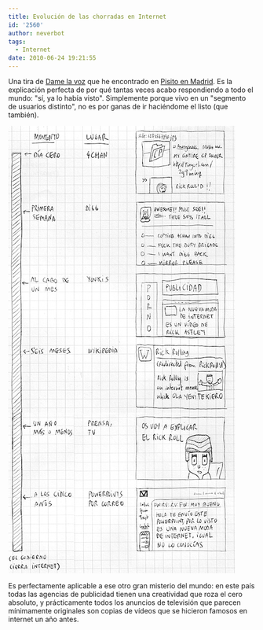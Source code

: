 ```yaml
---
title: Evolución de las chorradas en Internet
id: '2560'
author: neverbot
tags:
  - Internet
date: 2010-06-24 19:21:55
---
```


Una tira de [Dame la voz](http://blog.damelavoz.es/evolucion-de-las-chorradas-en-internet/) que he encontrado en [Pisito en Madrid](http://www.pisitoenmadrid.com/blog/2009/10/la-vida-circular-de-internet/). Es la explicación perfecta de por qué tantas veces acabo respondiendo a todo el mundo: "sí, ya lo había visto". Simplemente porque vivo en un "segmento de usuarios distinto", no es por ganas de ir haciéndome el listo (que también).

![201006241919.jpg](./evolucion-de-las-chorradas-en-internet/201006241919.jpg)

Es perfectamente aplicable a ese otro gran misterio del mundo: en este país todas las agencias de publicidad tienen una creatividad que roza el cero absoluto, y prácticamente todos los anuncios de televisión que parecen mínimamente originales son copias de vídeos que se hicieron famosos en internet un año antes.